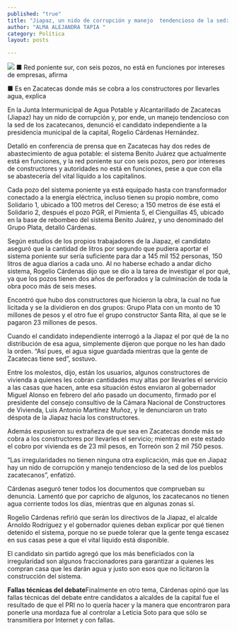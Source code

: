 ```yaml
---
published: "true"
title: "Jiapaz, un nido de corrupción y manejo  tendencioso de la sed: Rogelio Cárdenas"
author: "ALMA ALEJANDRA TAPIA "
category: Política
layout: posts

---
```


![](http://i.imgur.com/RplgpGUm.jpg)
■ Red poniente sur, con seis pozos, no está en funciones por intereses de empresas, afirma

■ Es en Zacatecas donde más se cobra a los constructores por llevarles agua, explica


En la Junta Intermunicipal de Agua Potable y Alcantarillado de Zacatecas (Jiapaz) hay un nido de corrupción y, por ende, un manejo tendencioso con la sed de los zacatecanos, denunció el candidato independiente a la presidencia municipal de la capital, Rogelio Cárdenas Hernández.

Detalló en conferencia de prensa que en Zacatecas hay dos redes de abastecimiento de agua potable: el sistema Benito Juárez que actualmente está en funciones, y la red poniente sur con seis pozos, pero por intereses de constructores y autoridades no está en funciones, pese a que con ella se abastecería del vital líquido a los capitalinos.   

Cada pozo del sistema poniente ya está equipado hasta con transformador conectado a la energía eléctrica, incluso tienen su propio nombre, como Solidario 1, ubicado a 100 metros del Cereso; a 150 metros de ése está el Solidario 2, después el pozo PGR, el Pimienta 5, el Cienguillas 45, ubicado en la base de rebombeo del sistema Benito Juárez, y uno denominado del Grupo Plata, detalló Cárdenas.

Según estudios de los propios trabajadores de la Jiapaz, el candidato aseguró que la cantidad de litros por segundo que pudiera aportar el sistema poniente sur sería suficiente para dar a 145 mil 152 personas, 150 litros de agua diarios a cada uno. 
Al no haberse echado a andar dicho sistema, Rogelio Cárdenas dijo que se dio a la tarea de investigar el por qué, ya que los pozos tienen dos años de perforados y la culminación de toda la obra poco más de seis meses. 

Encontró que hubo dos constructores que hicieron la obra, la cual no fue licitada y se la dividieron en dos grupos: Grupo Plata con un monto de 10 millones de pesos y el otro fue el grupo constructor Santa Rita, al que se le pagaron  23 millones de pesos.

Cuando el candidato independiente interrogó a la Jiapaz el por qué de la no distribución de esa agua, simplemente dijeron que porque no les han dado la orden. “Así pues, el agua sigue guardada mientras que la gente de Zacatecas tiene sed”, sostuvo.

Entre los molestos, dijo, están los usuarios, algunos constructores de vivienda a quienes les cobran cantidades muy altas por llevarles el servicio a las casas que hacen, ante esa situación éstos enviaron al gobernador Miguel Alonso en febrero del año pasado un documento, firmado por el presidente del consejo consultivo de la Cámara Nacional de Constructores de Vivienda, Luis Antonio Martínez Muñoz, y le denunciaron un trato déspota de la Jiapaz hacia los constructores.

Además expusieron su extrañeza de que sea en Zacatecas donde más se cobra a los constructores por llevarles el servicio; mientras en este estado el cobro por vivienda es de 23 mil pesos, en Torreón son 2 mil 750 pesos. 

“Las irregularidades no tienen ninguna otra explicación, más que en Jiapaz hay un nido de corrupción y manejo tendencioso de la sed de los pueblos zacatecanos”, enfatizó. 

Cárdenas aseguró tener todos los documentos que comprueban su denuncia. Lamentó que por capricho de algunos, los zacatecanos no tienen agua corriente todos los días, mientras que en algunas zonas sí.

Rogelio Cárdenas refirió que serán los directivos de la Jiapaz, el alcalde Arnoldo Rodríguez y el gobernador quienes deban explicar por qué tienen detenido el sistema, porque no se puede tolerar que la gente tenga escasez en sus casas pese a que el vital líquido está disponible. 

El candidato sin partido agregó que los más beneficiados con la irregularidad son algunos fraccionadores para garantizar a quienes les compran casa que les darán agua y justo son esos que no licitaron la construcción del sistema.

**Fallas técnicas del debate**Finalmente en otro tema, Cárdenas opinó que las fallas técnicas del debate entre candidatos a alcaldes de la capital fue el resultado de que el PRI no lo quería hacer y la manera que encontraron para ponerle una mordaza fue al controlar a Leticia Soto para que sólo se transmitiera por Internet y con fallas.
